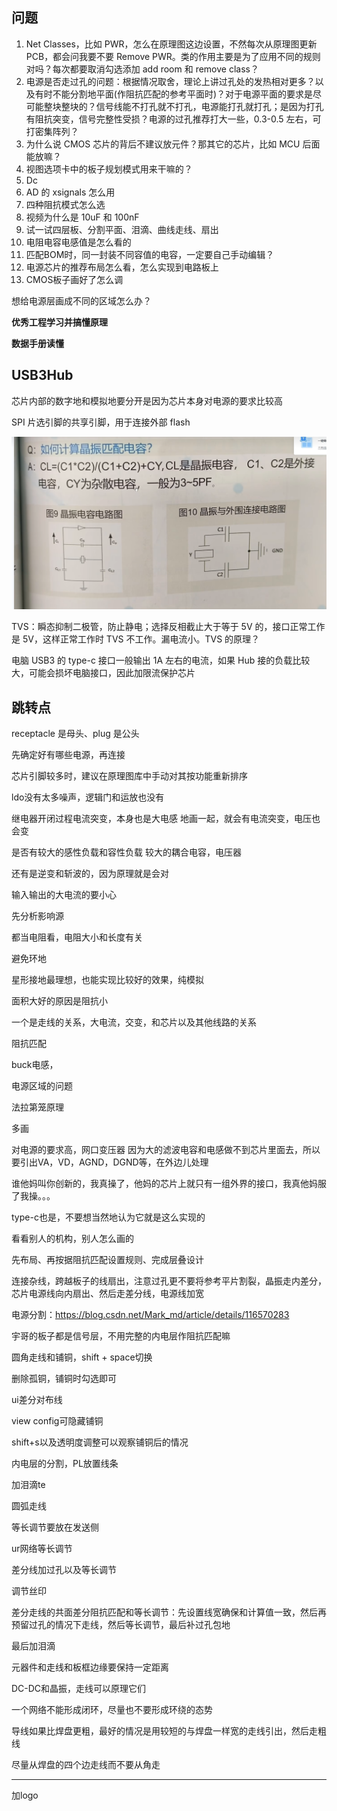 ## 问题

1. Net Classes，比如 PWR，怎么在原理图这边设置，不然每次从原理图更新 PCB，都会问我要不要 Remove PWR。类的作用主要是为了应用不同的规则对吗？每次都要取消勾选添加 add room 和 remove class？
2. 电源是否走过孔的问题：根据情况取舍，理论上讲过孔处的发热相对更多？以及有时不能分割地平面(作阻抗匹配的参考平面时)？对于电源平面的要求是尽可能整块整块的？信号线能不打孔就不打孔，电源能打孔就打孔；是因为打孔有阻抗突变，信号完整性受损？电源的过孔推荐打大一些，0.3-0.5 左右，可打密集阵列？
3. 为什么说 CMOS 芯片的背后不建议放元件？那其它的芯片，比如 MCU 后面能放嘛？
4. 视图选项卡中的板子规划模式用来干嘛的？
5. Dc
6. AD 的 xsignals 怎么用
7. 四种阻抗模式怎么选
8. 视频为什么是 10uF 和 100nF
9. 试一试四层板、分割平面、泪滴、曲线走线、扇出
10. 电阻电容电感值是怎么看的
11. 匹配BOM时，同一封装不同容值的电容，一定要自己手动编辑？
12. 电源芯片的推荐布局怎么看，怎么实现到电路板上
13. CMOS板子画好了怎么调

想给电源层画成不同的区域怎么办？

**优秀工程学习并搞懂原理**

**数据手册读懂**

## USB3Hub

芯片内部的数字地和模拟地要分开是因为芯片本身对电源的要求比较高

SPI 片选引脚的共享引脚，用于连接外部 flash

![image-20250529095848961](../assets/post-pics/image-20250529095848961.png)

TVS：瞬态抑制二极管，防止静电；选择反相截止大于等于 5V 的，接口正常工作是 5V，这样正常工作时 TVS 不工作。漏电流小。TVS 的原理？

电脑 USB3 的 type-c 接口一般输出 1A 左右的电流，如果 Hub 接的负载比较大，可能会损坏电脑接口，因此加限流保护芯片

## 跳转点

receptacle 是母头、plug 是公头

先确定好有哪些电源，再连接

芯片引脚较多时，建议在原理图库中手动对其按功能重新排序

ldo没有太多噪声，逻辑门和运放也没有

继电器开闭过程电流突变，本身也是大电感
地画一起，就会有电流突变，电压也会变

是否有较大的感性负载和容性负载
较大的耦合电容，电压器

还有是逆变和斩波的，因为原理就是会对

输入输出的大电流的要小心

先分析影响源

都当电阻看，电阻大小和长度有关

避免环地

星形接地最理想，也能实现比较好的效果，纯模拟

面积大好的原因是阻抗小

一个是走线的关系，大电流，交变，和芯片以及其他线路的关系

阻抗匹配

buck电感，

电源区域的问题

法拉第笼原理

多画

对电源的要求高，网口变压器
因为大的滤波电容和电感做不到芯片里面去，所以要引出VA，VD，AGND，DGND等，在外边儿处理

谁他妈叫你创新的，我真操了，他妈的芯片上就只有一组外界的接口，我真他妈服了我操。。。

type-c也是，不要想当然地认为它就是这么实现的

看看别人的机构，别人怎么画的

先布局、再按据阻抗匹配设置规则、完成层叠设计

连接杂线，跨越板子的线扇出，注意过孔更不要将参考平片割裂，晶振走内差分，芯片电源线向内扇出、然后走差分线，电源线加宽

电源分割：https://blog.csdn.net/Mark_md/article/details/116570283

宇哥的板子都是信号层，不用完整的内电层作阻抗匹配嘛

圆角走线和铺铜，shift + space切换

删除孤铜，铺铜时勾选即可

ui差分对布线

view config可隐藏铺铜

shift+s以及透明度调整可以观察铺铜后的情况

内电层的分割，PL放置线条

加泪滴te

圆弧走线

等长调节要放在发送侧

ur网络等长调节

差分线加过孔以及等长调节

调节丝印

差分走线的共面差分阻抗匹配和等长调节：先设置线宽确保和计算值一致，然后再预留过孔的情况下走线，然后等长调节，最后补过孔包地

最后加泪滴

元器件和走线和板框边缘要保持一定距离

DC-DC和晶振，走线可以原理它们

一个网络不能形成闭环，尽量也不要形成环绕的态势

导线如果比焊盘更粗，最好的情况是用较短的与焊盘一样宽的走线引出，然后走粗线

尽量从焊盘的四个边走线而不要从角走

---

加logo
